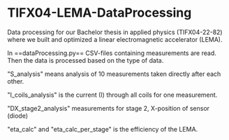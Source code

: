# TIFX04-LEMA-DataProcessing
Data processing for our Bachelor thesis in applied physics (TIFX04-22-82) where we built and optimized a linear electromagnetic accelerator (LEMA).


In ==dataProcessing.py== CSV-files containing measurements are read. Then the data is processed based on the type of data.

"S_analysis" means analysis of 10 measurements taken directly after each other. 

"I_coils_analysis" is the current (I) through all coils for one measurement.

"DX_stage2_analysis" measurements for stage 2, X-position of sensor (diode)

"eta_calc" and "eta_calc_per_stage" is the efficiency of the LEMA.
